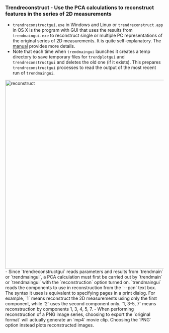 ### Trendreconstruct - Use the PCA calculations to reconstruct features in the series of 2D measurements  
- `trendreconstructgui.exe` in Windows and Linux or `trendreconstruct.app` 
in OS X is the program with GUI that uses the results from `trendmaingui.exe` 
to reconstruct single or multiple PC representations of the original 
series of 2D measurements. It is quite self-explanatory. The 
[manual](../CLI/trendreconstruct.md) provides more details.  
- Note that each time when `trendmaingui` launches it creates a temp directory 
to save temporary files for `trendplotgui` and `trendreconstructgui` and 
deletes the old one (if it exists). This prepares 
`trendreconstructgui` processes to read the output of the most recent 
run of `trendmaingui`.   
<img src="https://bytebucket.org/chia_hsu/trend/raw/72cf7b768324cb6311286619394581b4eea5558f/docs/png/png_gui/Png7_trendreconstruct.png?token=36161555615b4cdd12608a876f1e96ea64782cf4" alt="reconstruct" width="600">  
- Since `trendreconstructgui` reads parameters and results from `trendmain` or 
`trendmaingui`, a PCA calculation must first be carried out by `trendmain` 
or `trendmaingui` with the 
`reconstruction` option turned on. 
`trendmaingui` reads the components to use in reconstruction from the 
`--pcn` text box. The syntax it uses is 
equivalent to specifying pages in a print dialog. For example, `1` means 
reconstruct the 2D measurements using only the first component, while `2` 
uses the second component only. `1, 3-5, 7` means reconstruction by 
components 1, 3, 4, 5, 7.  
- When performing reconstruction of a 
PNG image series, choosing to export the `original format` will actually
 generate an `mp4` movie clip. Choosing the `PNG` option instead plots 
 reconstructed images.  


